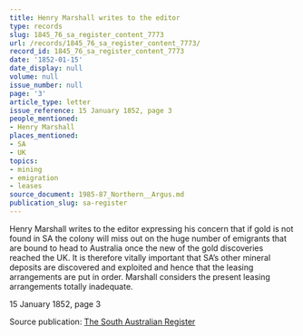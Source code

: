 ```yaml
---
title: Henry Marshall writes to the editor
type: records
slug: 1845_76_sa_register_content_7773
url: /records/1845_76_sa_register_content_7773/
record_id: 1845_76_sa_register_content_7773
date: '1852-01-15'
date_display: null
volume: null
issue_number: null
page: '3'
article_type: letter
issue_reference: 15 January 1852, page 3
people_mentioned:
- Henry Marshall
places_mentioned:
- SA
- UK
topics:
- mining
- emigration
- leases
source_document: 1985-87_Northern__Argus.md
publication_slug: sa-register
---
```


Henry Marshall writes to the editor expressing his concern that if gold is not found in SA the colony will miss out on the huge number of emigrants that are bound to head to Australia once the new of the gold discoveries reached the UK.  It is therefore vitally important that SA’s other mineral deposits are discovered and exploited and hence that the leasing arrangements are put in order.  Marshall considers the present leasing arrangements totally inadequate.

15 January 1852, page 3

Source publication: [The South Australian Register](/publications/sa-register/)
